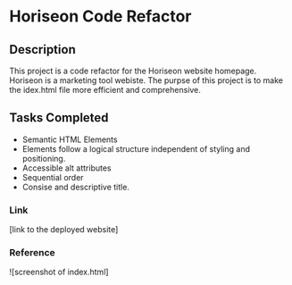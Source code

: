 # Horiseon Code Refactor

## Description 

This project is a code refactor for the Horiseon website homepage. Horiseon is a marketing tool webiste. The purpse of this project is to make the idex.html file more efficient and comprehensive. 

## Tasks Completed
* Semantic HTML Elements
* Elements follow a logical structure independent of styling and positioning. 
* Accessible alt attributes 
* Sequential order
* Consise and descriptive title. 

### Link
[link to the deployed website]

### Reference
![screenshot of index.html]
